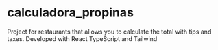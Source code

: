 # calculadora_propinas
 Project for restaurants that allows you to calculate the total with tips and taxes. Developed with React TypeScript and Tailwind
